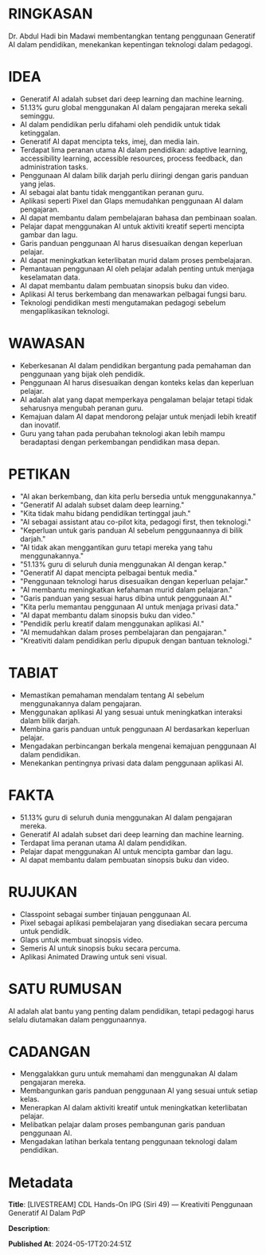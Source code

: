 # RINGKASAN
Dr. Abdul Hadi bin Madawi membentangkan tentang penggunaan Generatif AI dalam pendidikan, menekankan kepentingan teknologi dalam pedagogi.

# IDEA
- Generatif AI adalah subset dari deep learning dan machine learning.
- 51.13% guru global menggunakan AI dalam pengajaran mereka sekali seminggu.
- AI dalam pendidikan perlu difahami oleh pendidik untuk tidak ketinggalan.
- Generatif AI dapat mencipta teks, imej, dan media lain.
- Terdapat lima peranan utama AI dalam pendidikan: adaptive learning, accessibility learning, accessible resources, process feedback, dan administration tasks.
- Penggunaan AI dalam bilik darjah perlu diiringi dengan garis panduan yang jelas.
- AI sebagai alat bantu tidak menggantikan peranan guru.
- Aplikasi seperti Pixel dan Glaps memudahkan penggunaan AI dalam pengajaran.
- AI dapat membantu dalam pembelajaran bahasa dan pembinaan soalan.
- Pelajar dapat menggunakan AI untuk aktiviti kreatif seperti mencipta gambar dan lagu.
- Garis panduan penggunaan AI harus disesuaikan dengan keperluan pelajar.
- AI dapat meningkatkan keterlibatan murid dalam proses pembelajaran.
- Pemantauan penggunaan AI oleh pelajar adalah penting untuk menjaga keselamatan data.
- AI dapat membantu dalam pembuatan sinopsis buku dan video.
- Aplikasi AI terus berkembang dan menawarkan pelbagai fungsi baru.
- Teknologi pendidikan mesti mengutamakan pedagogi sebelum mengaplikasikan teknologi.

# WAWASAN
- Keberkesanan AI dalam pendidikan bergantung pada pemahaman dan penggunaan yang bijak oleh pendidik.
- Penggunaan AI harus disesuaikan dengan konteks kelas dan keperluan pelajar.
- AI adalah alat yang dapat memperkaya pengalaman belajar tetapi tidak seharusnya mengubah peranan guru.
- Kemajuan dalam AI dapat mendorong pelajar untuk menjadi lebih kreatif dan inovatif.
- Guru yang tahan pada perubahan teknologi akan lebih mampu beradaptasi dengan perkembangan pendidikan masa depan.

# PETIKAN
- "AI akan berkembang, dan kita perlu bersedia untuk menggunakannya."
- "Generatif AI adalah subset dalam deep learning."
- "Kita tidak mahu bidang pendidikan tertinggal jauh."
- "AI sebagai assistant atau co-pilot kita, pedagogi first, then teknologi."
- "Keperluan untuk garis panduan AI sebelum penggunaannya di bilik darjah."
- "AI tidak akan menggantikan guru tetapi mereka yang tahu menggunakannya."
- "51.13% guru di seluruh dunia menggunakan AI dengan kerap."
- "Generatif AI dapat mencipta pelbagai bentuk media."
- "Penggunaan teknologi harus disesuaikan dengan keperluan pelajar."
- "AI membantu meningkatkan kefahaman murid dalam pelajaran."
- "Garis panduan yang sesuai harus dibina untuk penggunaan AI."
- "Kita perlu memantau penggunaan AI untuk menjaga privasi data."
- "AI dapat membantu dalam sinopsis buku dan video."
- "Pendidik perlu kreatif dalam menggunakan aplikasi AI."
- "AI memudahkan dalam proses pembelajaran dan pengajaran."
- "Kreativiti dalam pendidikan perlu dipupuk dengan bantuan teknologi."

# TABIAT
- Memastikan pemahaman mendalam tentang AI sebelum menggunakannya dalam pengajaran.
- Menggunakan aplikasi AI yang sesuai untuk meningkatkan interaksi dalam bilik darjah.
- Membina garis panduan untuk penggunaan AI berdasarkan keperluan pelajar.
- Mengadakan perbincangan berkala mengenai kemajuan penggunaan AI dalam pendidikan.
- Menekankan pentingnya privasi data dalam penggunaan aplikasi AI.

# FAKTA
- 51.13% guru di seluruh dunia menggunakan AI dalam pengajaran mereka.
- Generatif AI adalah subset dari deep learning dan machine learning.
- Terdapat lima peranan utama AI dalam pendidikan.
- Pelajar dapat menggunakan AI untuk mencipta gambar dan lagu.
- AI dapat membantu dalam pembuatan sinopsis buku dan video.

# RUJUKAN
- Classpoint sebagai sumber tinjauan penggunaan AI.
- Pixel sebagai aplikasi pembelajaran yang disediakan secara percuma untuk pendidik.
- Glaps untuk membuat sinopsis video.
- Semeris AI untuk sinopsis buku secara percuma.
- Aplikasi Animated Drawing untuk seni visual.

# SATU RUMUSAN
AI adalah alat bantu yang penting dalam pendidikan, tetapi pedagogi harus selalu diutamakan dalam penggunaannya.

# CADANGAN
- Menggalakkan guru untuk memahami dan menggunakan AI dalam pengajaran mereka.
- Membangunkan garis panduan penggunaan AI yang sesuai untuk setiap kelas.
- Menerapkan AI dalam aktiviti kreatif untuk meningkatkan keterlibatan pelajar.
- Melibatkan pelajar dalam proses pembangunan garis panduan penggunaan AI.
- Mengadakan latihan berkala tentang penggunaan teknologi dalam pendidikan.

# Metadata
**Title**: [LIVESTREAM] CDL Hands-On IPG (Siri 49) — Kreativiti Penggunaan Generatif AI Dalam PdP

**Description**: 

**Published At**: 2024-05-17T20:24:51Z